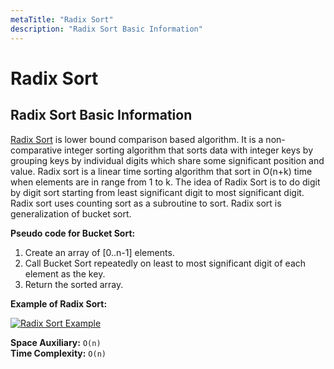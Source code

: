 ```yaml
---
metaTitle: "Radix Sort"
description: "Radix Sort Basic Information"
---
```


# Radix Sort



## Radix Sort Basic Information


[Radix Sort](https://en.wikipedia.org/wiki/Radix_sort) is lower bound comparison based algorithm. It is a non-comparative integer sorting algorithm that sorts data with integer keys by grouping keys by individual digits which share some significant position and value. Radix sort  is a linear time sorting algorithm that sort in O(n+k) time when elements are in range from 1 to k. The idea of Radix Sort is to do digit by digit sort starting from least significant digit to most significant digit. Radix sort uses counting sort as a subroutine to sort. Radix sort is generalization of bucket sort.

**Pseudo code for Bucket Sort:**

1. Create an array of [0..n-1] elements.
1. Call Bucket Sort repeatedly on least to most significant digit of each element as the key.
1. Return the sorted array.

**Example of Radix Sort:**

[<img src="http://i.stack.imgur.com/o3im8.jpg" alt="Radix Sort Example" />](http://i.stack.imgur.com/o3im8.jpg)

**Space Auxiliary:** `O(n)` <br>
**Time Complexity:** `O(n)`


